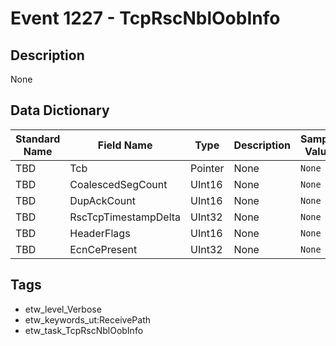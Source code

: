 # Event 1227 - TcpRscNblOobInfo

## Description
None

## Data Dictionary
|Standard Name|Field Name|Type|Description|Sample Value|
|---|---|---|---|---|
|TBD|Tcb|Pointer|None|`None`|
|TBD|CoalescedSegCount|UInt16|None|`None`|
|TBD|DupAckCount|UInt16|None|`None`|
|TBD|RscTcpTimestampDelta|UInt32|None|`None`|
|TBD|HeaderFlags|UInt16|None|`None`|
|TBD|EcnCePresent|UInt32|None|`None`|

## Tags
* etw_level_Verbose
* etw_keywords_ut:ReceivePath
* etw_task_TcpRscNblOobInfo